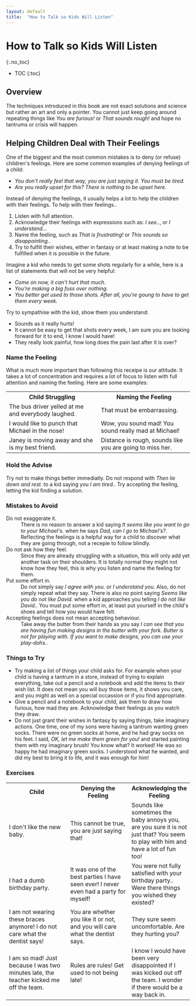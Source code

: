 ```yaml
---
layout: default
title:  "How to Talk so Kids Will Listen"
---
```


# How to Talk so Kids Will Listen
{:.no_toc}

* TOC
{:toc}

## Overview
The techniques introduced in this book are not exact solutions and science but rather an art and only a pointer. You cannot just keep going around repeating things like <em>You are furious!</em> or <em>That sounds rough!</em> and hope no tantrums or crisis will happen. 

## Helping Children Deal with Their Feelings
One of the biggest and the most common mistakes is to deny (or refuse) children's feelings. Here are some common examples of denying feelings of a child:

- <em>You don't really feel that way, you are just saying it. You must be tired.</em>
- <em>Are you really upset for this? There is nothing to be upset here.</em>

Instead of denying the feelings, it usually helps a lot to help the children with their feelings. To help with their feelings..

1. Listen with full attention.
1. Acknowledge their feelings with expressions such as: <em>I see..</em>, or <em>I understand..</em>.
1. Name the feeling, such as <em>That is frustrating!</em> or <em>This sounds so disappointing.</em>.
1. Try to fulfill their wishes, either in fantasy or at least making a note to be fulfilled when it is possible in the future.

Imagine a kid who needs to get some shots regularly for a while, here is a list of statements that will not be very helpful:

- <em>Come on now, it can't hurt that much.</em>
- <em>You're making a big fuss over nothing.</em>
- <em>You better get used to those shots. After all, you're goung to have to get them every week.</em>

Try to sympathise with the kid, show them you understand:

- Sounds as it really hurts!
- It cannot be easy to get that shots every week, I am sure you are looking forward for it to end, I know I would have!
- They really look painful, how long does the pain last after it is over? 

### Name the Feeling
What is much more important than following this receipe is our attitude. It takes a lot of concentration and requires a lot of focus to listen with full attention and naming the feeling. Here are some examples:

<table>
    <tr>
        <th style="width: 50%">Child Struggling</th>
        <th style="width: 50%">Naming the Feeling</th>
    </tr>
    <tr>
        <td style="width: 50%">The bus driver yelled at me and everybody laughed.</td>
        <td>That must be embarrassing.</td>
    </tr>
    <tr>
        <td style="width: 50%">I would like to punch that Michael in the nose!</td>
        <td>Wow, you sound mad! You sound really mad at Michael!</td>
    </tr>
    <tr>
        <td style="width: 50%">Janey is moving away and she is my best friend.</td>
        <td>Distance is rough, sounds like you are going to miss her.</td>
    </tr>
</table>

### Hold the Advise
Try not to make things better immediatly. Do not respond with <em>Then lie down and rest.</em> to a kid saying you <em>I am tired.</em>. Try accepting the feeling, letting the kid finding a solution.

### Mistakes to Avoid
<dl>
    <dt>Do not exaggerate it.</dt>
    <dd>There is no reason to answer a kid saying <em>It seems like you want to go to your Michael's.</em> when he says <em>Dad, can I go to Michael's?</em>. Reflecting the feelings is a helpful way for a child to discover what they are going through, not a recepie to follow blindly.</dd>
    <dt>Do not ask how they feel.</dt>
    <dd>Since they are already struggling with a situation, this will only add yet another task on their shoulders. It is totally normal they might not know how they feel, this is why you listen and name the feeling for them.</dd>
    <dt>Put some effort in.</dt>
    <dd>Do not simply say <em>I agree with you.</em> or <em>I understand you.</em> Also, do not simply repeat what they say. There is also no point saying <em>Seems like you do not like David.</em> when a kid approaches you telling <em>I do not like David.</em>. You must put some effort in, at least put yourself in the child's shoes and tell how you would have felt.</dd>
    <dt>Accepting feelings does not mean accepting behaviour.</dt>
    <dd>Take away the butter from their hands as you say <em>I can see that you are having fun making designs in the butter with your fork. Butter is not for playing with. If you want to make designs, you can use your play-dohs.</em>.</dd>
</dl>

### Things to Try
- Try making a list of things your child asks for. For example when your child is having a tantrum in a store, instead of trying to explain everything, take out a pencil and a notebook and add the items to their wish list. It does not mean you will buy those items, it shows you care, and you might as well on a special occassion or if you find appropriate.
- Give a pencil and a notebook to your child, ask them to draw how furious, how mad they are. Acknowledge their feelings as you watch they draw.
- Do not just grant their wishes in fantasy by saying things, take imaginary actions. One time, one of my sons were having a tantrum wanting green socks. There were no green socks at home, and he had gray socks on his feet. I said, <em>OK, let me make them green for you!</em> and started painting them with my imaginary brush! You know what? It worked! He was so happy he had imaginary green socks. I understood what he wanted, and did my best to bring it to life, and it was enough for him!

### Exercises
<table>
    <tr>
        <th style="width: 33%">Child</th>
        <th style="width: 33%">Denying the Feeling</th>
        <th style="width: 33%">Acknowledging the Feeling</th>
    </tr>
    <tr>
        <td>I don't like the new baby.</td>
        <td>This cannot be true, you are just saying that!</td>
        <td>Sounds like sometimes the baby annoys you, are you sure it is not just that? You seem to play with him and have a lot of fun too!</td>
    </tr>
    <tr>
        <td>I had a dumb birthday party.</td>
        <td>It was one of the best parties I have seen ever! I never even had a party for myself!</td> 
        <td>You were not fully satisfied with your birthday party.. Were there things you wished they existed?</td>
    </tr>
    <tr>
        <td>I am not wearing these braces anymore! I do not care what the dentist says!</td>
        <td>You are whether you like it or not, and you will care what the dentist says.</td>
        <td>They sure seem uncomfortable. Are they hurting you?</td>
    </tr>
    <tr>
        <td>I am so mad! Just because I was two minutes late, the teacher kicked me off the team.</td>
        <td>Rules are rules! Get used to not being late!</td>
        <td>I know I would have been very disappointed if I was kicked out off the team. I wonder if there would be a way back in.</td>
    </tr>
</table>